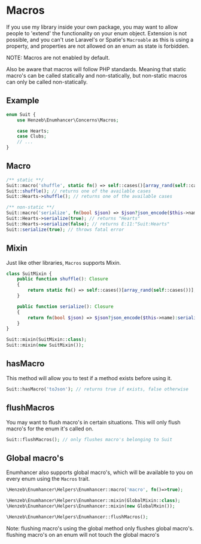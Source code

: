 # Macros

If you use my library inside your own package, you may want to allow people to
'extend' the functionality on your enum object. Extension is not possible, and
you can't use Laravel's or Spatie's `Macroable` as this is using a property,
and properties are not allowed on an enum as state is forbidden.

NOTE: Macros are not enabled by default.

Also be aware that macros will follow PHP standards. Meaning that static
macro's can be called statically and non-statically, but non-static
macros can only be called non-statically.

## Example

````php
enum Suit {
    use Henzeb\Enumhancer\Concerns\Macros;

    case Hearts;
    case Clubs;
    // ...
}
````

## Macro

````php
/** static **/
Suit::macro('shuffle', static fn() => self::cases()[array_rand(self::cases())] );
Suit::shuffle(); // returns one of the available cases
Suit::Hearts->shuffle(); // returns one of the available cases

/** non-static **/
Suit::macro('serialize', fn(bool $json) => $json?json_encode($this->name):serialize($this));
Suit::Hearts->serialize(true); // returns "Hearts"
Suit::Hearts->serialize(false); // returns E:11:"Suit:Hearts"
Suit::serialize(true); // throws fatal error
````

## Mixin

Just like other libraries, `Macros` supports Mixin.

````php
class SuitMixin {
    public function shuffle(): Closure
    {
        return static fn() => self::cases()[array_rand(self::cases())];
    }

    public function serialize(): Closure
    {
        return fn(bool $json) => $json?json_encode($this->name):serialize($this);
    }
}

Suit::mixin(SuitMixin::class);
Suit::mixin(new SuitMixin());
````

## hasMacro

This method will allow you to test if a method exists before using it.

````php
Suit::hasMacro('toJson'); // returns true if exists, false otherwise
````

## flushMacros

You may want to flush macro's in certain situations. This will only flush
macro's for the enum it's called on.

````php
Suit::flushMacros(); // only flushes macro's belonging to Suit
````

## Global macro's

Enumhancer also supports global macro's, which will be available to you on
every enum using the `Macros` trait.

````php
\Henzeb\Enumhancer\Helpers\Enumhancer::macro('macro', fn()=>true);

\Henzeb\Enumhancer\Helpers\Enumhancer::mixin(GlobalMixin::class);
\Henzeb\Enumhancer\Helpers\Enumhancer::mixin(new GlobalMxin());

\Henzeb\Enumhancer\Helpers\Enumhancer::flushMacros();
````

Note: flushing macro's using the global method only flushes global macro's.
flushing macro's on an enum will not touch the global macro's

